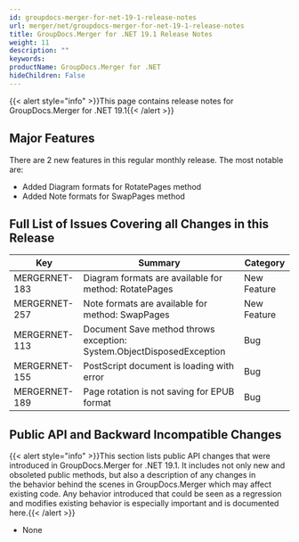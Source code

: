 ```yaml
---
id: groupdocs-merger-for-net-19-1-release-notes
url: merger/net/groupdocs-merger-for-net-19-1-release-notes
title: GroupDocs.Merger for .NET 19.1 Release Notes
weight: 11
description: ""
keywords: 
productName: GroupDocs.Merger for .NET
hideChildren: False
---
```

{{< alert style="info" >}}This page contains release notes for GroupDocs.Merger for .NET 19.1{{< /alert >}}

## Major Features

There are 2 new features in this regular monthly release. The most notable are:

*   Added Diagram formats for RotatePages method
*   Added Note formats for SwapPages method

## Full List of Issues Covering all Changes in this Release

| Key | Summary | Category |
| --- | --- | --- |
| MERGERNET-183 | Diagram formats are available for method: RotatePages | New Feature |
| MERGERNET-257 | Note formats are available for method: SwapPages | New Feature |
| MERGERNET-113 | Document Save method throws exception: System.ObjectDisposedException | Bug |
| MERGERNET-155 | PostScript document is loading with error | Bug |
| MERGERNET-189 | Page rotation is not saving for EPUB format | Bug |

## Public API and Backward Incompatible Changes

{{< alert style="info" >}}This section lists public API changes that were introduced in GroupDocs.Merger for .NET 19.1. It includes not only new and obsoleted public methods, but also a description of any changes in the behavior behind the scenes in GroupDocs.Merger which may affect existing code. Any behavior introduced that could be seen as a regression and modifies existing behavior is especially important and is documented here.{{< /alert >}}

*   None
